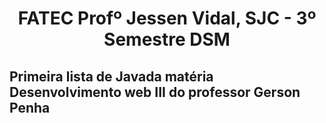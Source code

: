 <p align="center">
<h1 align="center"> FATEC Profº Jessen Vidal, SJC - 3º Semestre DSM </h1>

<h2>Primeira lista de Javada matéria Desenvolvimento web III do professor Gerson Penha</h2>